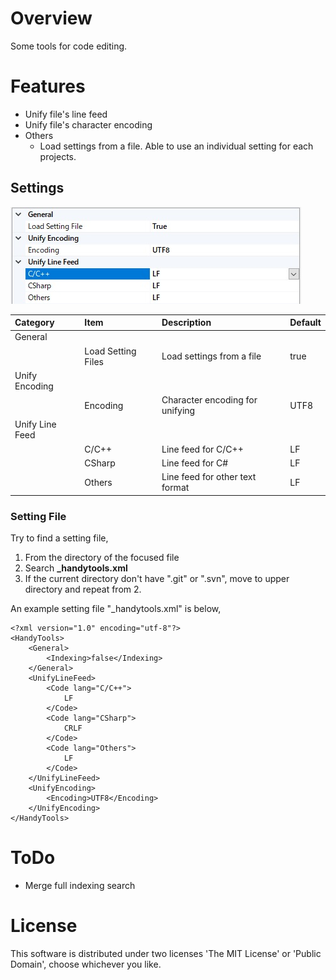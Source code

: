 # Overview
Some tools for code editing.

# Features

- Unify file's line feed
- Unify file's character encoding
- Others
  - Load settings from a file. Able to use an individual setting for each projects.

## Settings

![](./doc/Settings.jpg)

| Category        | Item               | Description                                     | Default       |
| :---            | :----------------- | :---------------------------------------------- | :------------ |
| General         |                    |                                                 |               |
|                 | Load Setting Files | Load settings from a file                       | true          |
| Unify Encoding  |                    |                                                 |               |
|                 | Encoding           | Character encoding for unifying                 | UTF8          |
| Unify Line Feed |                    |                                                 |               |
|                 | C/C++              | Line feed for C/C++                             | LF            |
|                 | CSharp             | Line feed for C#                                | LF            |
|                 | Others             | Line feed for other text format                 | LF            |

### Setting File
Try to find a setting file,
1. From the directory of the focused file
2. Search **_handytools.xml**
3. If the current directory don't have ".git" or ".svn", move to upper directory and repeat from 2.

An example setting file "_handytools.xml" is below,

```
<?xml version="1.0" encoding="utf-8"?>
<HandyTools>
    <General>
        <Indexing>false</Indexing>
    </General>
    <UnifyLineFeed>
        <Code lang="C/C++">
            LF
        </Code>
        <Code lang="CSharp">
            CRLF
        </Code>
        <Code lang="Others">
            LF
        </Code>
    </UnifyLineFeed>
    <UnifyEncoding>
        <Encoding>UTF8</Encoding>
    </UnifyEncoding>
</HandyTools>
```

# ToDo

- Merge full indexing search

# License
This software is distributed under two licenses 'The MIT License' or 'Public Domain', choose whichever you like.

